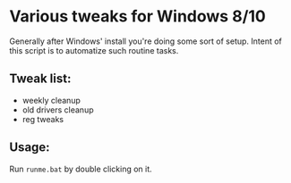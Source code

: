 # Various tweaks for Windows 8/10

Generally after Windows' install you're doing some sort of setup. Intent of this script is to automatize such routine tasks.

## Tweak list:
- weekly cleanup
- old drivers cleanup
- reg tweaks

## Usage:
Run ```runme.bat``` by double clicking on it.